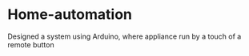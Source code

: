 # Home-automation
Designed a system using Arduino, where appliance run by a touch of a remote button

